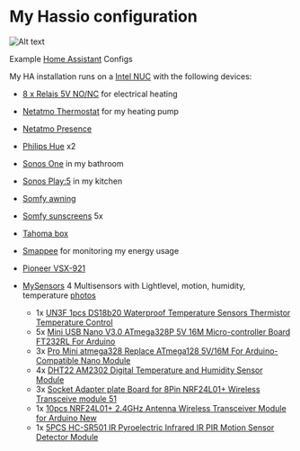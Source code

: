 # My Hassio configuration

![Alt text](https://github.com/gieljnssns/My-Hassio-config/blob/master/screenshots/26-07-2019/animated.gif?raw=true "Optional Title")

Example [Home Assistant](https://home-assistant.io) Configs

My HA installation runs on a [Intel NUC](https://www.intel.com/content/www/us/en/products/boards-kits/nuc/kits/nuc8i7beh.html) with the following devices:

* [8 x Relais 5V NO/NC](https://www.sossolutions.nl/8-x-relais-5volt-no-nc) for electrical heating
* [Netatmo Thermostat](https://www.netatmo.com/en-GB/product/thermostat) for my heating pump
* [Netatmo Presence](https://www.netatmo.com/en-gb/security/cam-outdoor)
* [Philips Hue](http://www2.meethue.com/nl-be/productdetail/philips-hue-white-and-color-ambiance-starter-kit-gu10) x2
* [Sonos One](https://www.sonos.com/en-gb/shop/one.html) in my bathroom
* [Sonos Play:5](https://www.sonos.com/en-gb/shop/play5.html) in my kitchen
* [Somfy awning](https://www.somfysystems.com/en-us/products/deck-patio/motorized-awnings)
* [Somfy sunscreens](https://www.somfysystems.com/en-us/products/deck-patio/exterior-screens) 5x
* [Tahoma box](https://shop.somfy.be/tahoma)
* [Smappee](http://www.smappee.com/be_nl/energiemonitor) for monitoring my energy usage
* [Pioneer VSX-921](http://www.pioneerelectronics.com/PUSA/Home/AV-Receivers/Pioneer+Receivers/VSX-921-K)
* [MySensors](https://www.mysensors.org)
  4 Multisensors with Lightlevel, motion, humidity, temperature [photos](https://github.com/gieljnssns/My-Hassio-config/tree/master/Foto's%20Multisensor)

  * 1x [UN3F 1pcs DS18b20 Waterproof Temperature Sensors Thermistor Temperature Control](http://www.ebay.com/itm/350930753839)
  * 5x [Mini USB Nano V3.0 ATmega328P 5V 16M Micro-controller Board FT232RL For Arduino](http://www.ebay.com/itm/130977189883)
  * 3x [Pro Mini atmega328 Replace ATmega128 5V/16M For Arduino-Compatible Nano Module](http://www.ebay.com/itm/131000843270)
  * 4x [DHT22 AM2302 Digital Temperature and Humidity Sensor Module](http://www.ebay.com/itm/370853072056)
  * 3x [Socket Adapter plate Board for 8Pin NRF24L01+ Wireless Transceive​ module 51](http://www.ebay.com/itm/200960749614)
  * 1x [10pcs NRF24L01+ 2.4GHz Antenna Wireless Transceiver Module for Arduino New](http://www.ebay.com/itm/400594940658)
  * 1x [5PCS HC-SR501 IR Pyroelectric Infrared IR PIR Motion Sensor Detector Module](http://www.ebay.com/itm/201414880948)
